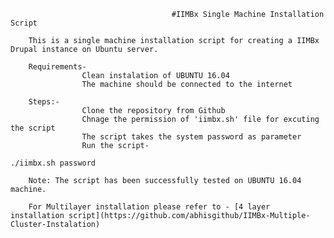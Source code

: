 

                                        #IIMBx Single Machine Installation Script
        
        This is a single machine installation script for creating a IIMBx Drupal instance on Ubuntu server.

        Requirements-
                    Clean instalation of UBUNTU 16.04
                    The machine should be connected to the internet

        Steps:-
                    Clone the repository from Github
                    Chnage the permission of 'iimbx.sh' file for excuting the script
                    The script takes the system password as parameter
                    Run the script-

```
./iimbx.sh password
```
        
        Note: The script has been successfully tested on UBUNTU 16.04 machine.

        For Multilayer installation please refer to - [4 layer installation script](https://github.com/abhisgithub/IIMBx-Multiple-Cluster-Instalation)